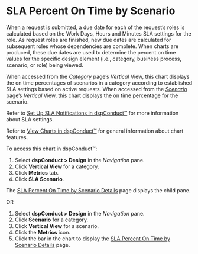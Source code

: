 # SLA Percent On Time by Scenario

When a request is submitted, a due date for each of the request’s roles
is calculated based on the Work Days, Hours and Minutes SLA settings for
the role. As request roles are finished, new due dates are calculated
for subsequent roles whose dependencies are complete. When charts are
produced, these due dates are used to determine the percent on time
values for the specific design element (i.e., category, business
process, scenario, or role) being viewed.

When accessed from the *[Category](Category_H.htm)* page’s *Vertical*
View, this chart displays the on time percentages of scenarios in a
category according to established SLA settings based on active requests.
When accessed from the *[Scenario](Scenario_H.htm)* page’s *Vertical*
View, this chart displays the on time percentage for the scenario.

Refer to [Set Up SLA Notifications in
dspConduct™](../Config/Set_Up_SLA_Notifications.htm) for more
information about SLA settings.

Refer to [View Charts in dspConduct™](../Use_Cases/View_Charts.htm) for
general information about chart features.

To access this chart in dspConduct™:

1.  Select **dspConduct \> Design** in the *Navigation* pane.
2.  Click **Vertical View <span style="font-weight: normal;">for a
    category</span>**.
3.  Click **Metrics** tab.
4.  Click **SLA Scenario**.

The [SLA Percent On Time by Scenario
Details](SLA_Percent_On_Time_by_Scenario_Details.htm) page displays the
child pane.

OR

1.  Select **dspConduct \> Design** in the *Navigation* pane.
2.  Click **Scenario** for a category.
3.  Click **Vertical View** for a scenario.
4.  Click the **Metrics** icon.
5.  Click the bar in the chart to display the [SLA Percent On Time by
    Scenario Details](SLA_Percent_On_Time_by_Scenario_Details.htm) page.
